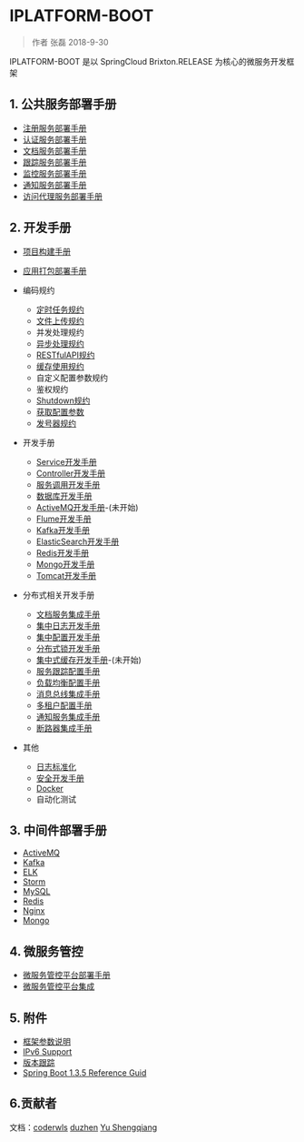 # IPLATFORM-BOOT

>  作者 张磊 2018-9-30

IPLATFORM-BOOT 是以 SpringCloud Brixton.RELEASE 为核心的微服务开发框架

## 1. 公共服务部署手册

* [注册服务部署手册](iplatform-common/DiscoveryService.md)
* [认证服务部署手册](iplatform-common/AuthService.md)
* [文档服务部署手册](iplatform-common/DfssService.md)
* [跟踪服务部署手册](iplatform-common/TraceService.md)
* [监控服务部署手册](iplatform-common/AdminService.md)
* [通知服务部署手册](iplatform-common/NotifyService.md)
* [访问代理服务部署手册](iplatform-common/DiscoveryHAProxy.md)

## 2. 开发手册

* [项目构建手册](YourFirstProject.md)
* [应用打包部署手册](ProjectBuild.md)
* 编码规约

  * [定时任务规约](developer/coding/Schedule.md)
  * [文件上传规约](developer/coding/FileUpload.md)
  * 并发处理规约
  * [异步处理规约](developer/coding/Async.md)
  * [RESTfulAPI规约](developer/coding/RESTfulAPI.md)
  * [缓存使用规约](developer/coding/Cache.md)
  * 自定义配置参数规约
  * 鉴权规约
  * [Shutdown规约](developer/coding/Shutdown.md)
  * [获取配置参数](developer/coding/Environment.md)
  * [发号器规约](developer/coding/UUID.md)
* 开发手册
  * [Service开发手册](developer/service/README.md)
  * [Controller开发手册](developer/controller/README.md)
  * [服务调用开发手册](developer/fegin/README.md)
  * [数据库开发手册](developer/database/README.md)
  * [ActiveMQ开发手册](developer/activemq/README.md)-(未开始)
  * [Flume开发手册](developer/flume/README.md)
  * [Kafka开发手册](developer/kafka/README.md)
  * [ElasticSearch开发手册](developer/elasticsearch/README.md)
  * [Redis开发手册](developer/redis/README.md)
  * [Mongo开发手册](developer/mongo/README.md)
  * [Tomcat开发手册](developer/tomcat/README.md)
* 分布式相关开发手册

  * [文档服务集成手册](/developer/dfss/README.md)
  * [集中日志开发手册](/developer/logger/README.md)
  * [集中配置开发手册](/developer/config/README.md)
  * [分布式锁开发手册](developer/distributedlock/README.md)
  * [集中式缓存开发手册](developer/distributedcache/README.md)-(未开始)
  * [服务跟踪配置手册](developer/trace/README.md)
  * [负载均衡配置手册](developer/loadbalance/README.md)
  * [消息总线集成手册](developer/messagebus/README.md)
  * [多租户配置手册](developer/multitenant/README.md)
  * [通知服务集成手册](developer/notify/README.md)
  * [断路器集成手册](developer/hystrix/README.md)
* 其他

  * [日志标准化](Logs.md)
  * [安全开发手册](Security.md)
  * [Docker](Dockerfile.md)
  * 自动化测试

## 3. 中间件部署手册

- [ActiveMQ](middleware/ActiveMQ.md)
- [Kafka](middleware/Kafka.md)
- [ELK](middleware/ELK.md)
- [Storm](middleware/Storm.md)
- [MySQL](middleware/MysQL.md)
- [Redis](middleware/Redis.md)
- [Nginx](middleware/Nginx.md)
- [Mongo](middleware/Mongo.md)

## 4. 微服务管控

- [微服务管控平台部署手册](product/triden/README.md)
- [微服务管控平台集成](product/triden/API.md)

## 5. 附件

* [框架参数说明](Properties.md)
* [IPv6 Support](IPv6.md)
* [版本跟踪](ChangeLog.md)
* [Spring Boot 1.3.5 Reference Guid](https://docs.spring.io/spring-boot/docs/1.3.5.RELEASE/reference/html/)

## 6.贡献者

文档：[coderwls](https://github.com/coderwls) [duzhen](https://github.com/duzhen020623) [Yu Shengqiang](https://github.com/ShefronYudy)

